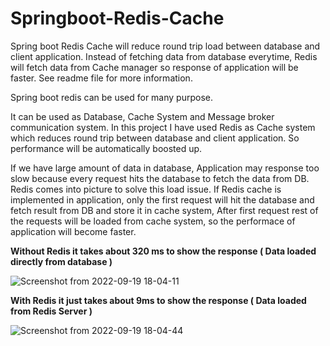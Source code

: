 # Springboot-Redis-Cache

Spring boot Redis Cache will reduce round trip load between database and client application. Instead of fetching data from database everytime, Redis will fetch data from Cache manager so response of application will be faster. See readme file for more information. 

Spring boot redis can be used for many purpose.

It can be used as Database, Cache System and Message broker communication system. In this project I have used Redis as Cache system which reduces round trip between database and client application. So performance will be automatically boosted up.

If we have large amount of data in database, Application may response too slow because every request hits the database to fetch the data from DB. Redis comes into picture to solve this load issue. If Redis cache is implemented in application, only the first request will hit the database and fetch result from DB and store it in cache system, After first request rest of the requests will be loaded from cache system, so the performace of application will become faster.

**Without Redis it takes about 320 ms to show the response ( Data loaded directly from database )**

![Screenshot from 2022-09-19 18-04-11](https://user-images.githubusercontent.com/112934529/191026200-d6c105fe-b9d1-47de-9ff0-ba1300783c8e.png)

**With Redis it just takes about 9ms to show the response ( Data loaded from Redis Server )**

![Screenshot from 2022-09-19 18-04-44](https://user-images.githubusercontent.com/112934529/191026657-ca29abe2-2f76-4980-80ef-92732ae7520d.png)


